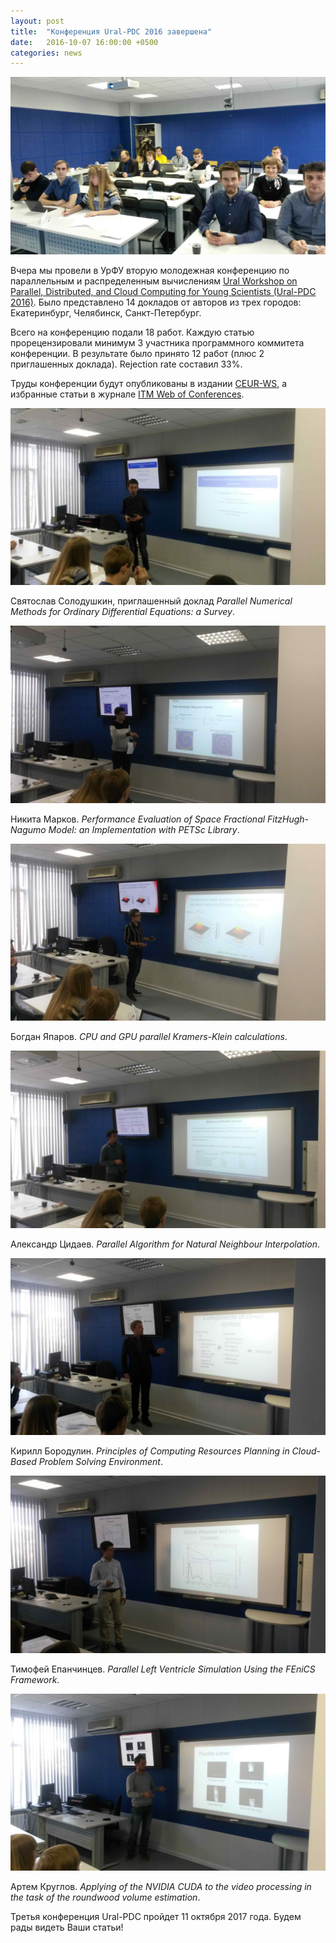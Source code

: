 ```yaml
---
layout: post
title:  "Конференция Ural-PDC 2016 завершена"
date:   2016-10-07 16:00:00 +0500
categories: news
---
```


![Конференции Ural-PDC 2016](/assets/ural-pdc2016/ural-pdc1.jpg)

Вчера мы провели в УрФУ вторую молодежная конференцию по параллельным и распределенным вычислениям [Ural Workshop on Parallel, Distributed, and Cloud Computing for Young Scientists (Ural-PDC 2016)](http://ural-pdc.org). Было представлено 14 докладов от авторов из трех городов: Екатеринбург, Челябинск, Санкт-Петербург.
<!--more-->

Всего на конференцию подали 18 работ. Каждую статью прорецензировали минимум 3 участника программного коммитета конференции. В результате было принято 12 работ (плюс 2 приглашенных доклада). Rejection rate составил 33%. 

Труды конференции будут опубликованы в издании [CEUR-WS](http://ceur-ws.org), а избранные статьи в журнале [ITM Web of Conferences](http://www.itm-conferences.org/).

![Святослав Солодушкин](/assets/ural-pdc2016/ural-pdc2.jpg)

Святослав Солодушкин, приглашенный доклад *Parallel Numerical Methods for Ordinary Differential Equations: a Survey*.

![Никита Марков](/assets/ural-pdc2016/ural-pdc3.jpg)

Никита Марков. *Performance Evaluation of Space Fractional FitzHugh-Nagumo Model: an Implementation with PETSc Library*.

![Богдан Япаров](/assets/ural-pdc2016/ural-pdc4.jpg)

Богдан Япаров. *CPU and GPU parallel Kramers-Klein calculations*.

![Александр Цидаев](/assets/ural-pdc2016/ural-pdc5.jpg)

Александр Цидаев. *Parallel Algorithm for Natural Neighbour Interpolation*.

![Кирилл Бородулин](/assets/ural-pdc2016/ural-pdc6.jpg)

Кирилл Бородулин. *Principles of Computing Resources Planning in Cloud-Based Problem Solving Environment*.

![Тимофей Епанчинцев](/assets/ural-pdc2016/ural-pdc7.jpg)

Тимофей Епанчинцев. *Parallel Left Ventricle Simulation Using the FEniCS Framework*.

![Артем Круглов](/assets/ural-pdc2016/ural-pdc8.jpg)

Артем Круглов. *Applying of the NVIDIA CUDA to the video processing in the task of the roundwood volume estimation*.

Третья конференция Ural-PDC пройдет 11 октября 2017 года. Будем рады видеть Ваши статьи!

